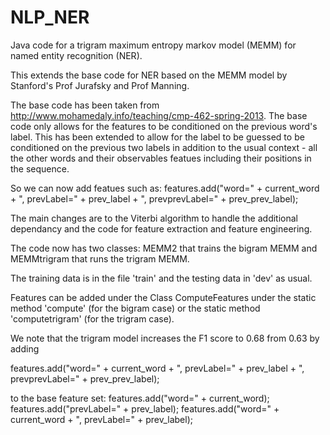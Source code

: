 # NLP_NER
Java code for a trigram maximum entropy markov model (MEMM) for named entity recognition (NER).

This extends the base code for NER based on the MEMM model by Stanford's Prof Jurafsky and Prof Manning.

The base code has been taken from  http://www.mohamedaly.info/teaching/cmp-462-spring-2013. The base code only allows for the features to be conditioned on the previous word's label. This has been extended to allow for the label to be guessed to be conditioned on the previous two labels in addition to the usual context - all the other words and their observables featues including their positions in the sequence.

So we can now add featues such as:
features.add("word=" + current_word + ", prevLabel=" + prev_label + ", prevprevLabel=" + prev_prev_label);

The main changes are to the Viterbi algorithm to handle the additional dependancy and the code for feature extraction and feature engineering.

The code now has two classes: MEMM2 that trains the bigram MEMM and MEMMtrigram that runs the trigram MEMM.

The training data is in the file 'train' and the testing data in 'dev' as usual.

Features can be added under the Class ComputeFeatures under the static method 'compute' (for the bigram case) or the static method 'computetrigram' (for the trigram case).

We note that the trigram model increases the F1 score to 0.68 from 0.63 by adding

features.add("word=" + current_word + ", prevLabel=" + prev_label + ", prevprevLabel=" + prev_prev_label);

to the base feature set:
       	features.add("word=" + current_word);
	features.add("prevLabel=" + prev_label);
	features.add("word=" + current_word + ", prevLabel=" + prev_label);

